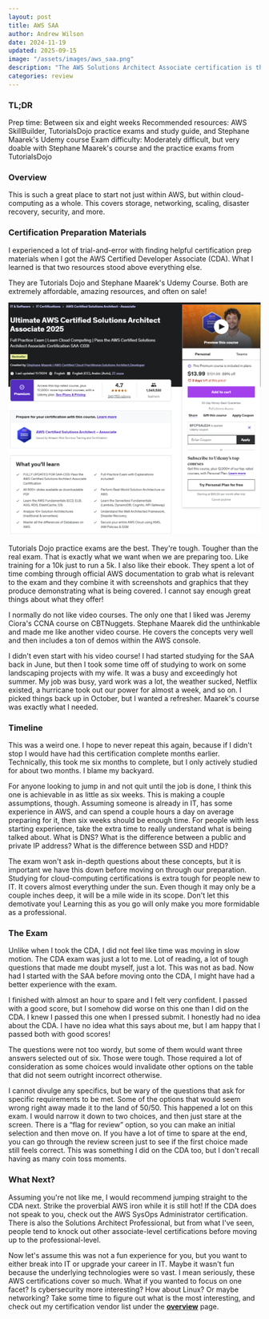 ```yaml
---
layout: post
title: AWS SAA
author: Andrew Wilson
date: 2024-11-19
updated: 2025-09-15
image: "/assets/images/aws_saa.png"
description: "The AWS Solutions Architect Associate certification is the easiest of the associate-level certifications. Besides the Cloud Practitioner certification, this is the best place to start getting certified in AWS. The exam for it will expect us to know which solution is the best option given the business requirements. This can lead to some difficultly on exam day as the best solution on the table might not be the correct answer."
categories: review
---
```

### TL;DR
Prep time: Between six and eight weeks
Recommended resources: AWS SkillBuilder, TutorialsDojo practice exams and study guide, and Stephane Maarek's Udemy course
Exam difficulty: Moderately difficult, but very doable with Stephane Maarek's course and the practice exams from TutorialsDojo

### Overview
This is such a great place to start not just within AWS, but within cloud-computing as a whole. This covers storage, networking, scaling, disaster recovery, security, and more.

### Certification Preparation Materials
I experienced a lot of trial-and-error with finding helpful certification prep materials when I got the AWS Certified Developer Associate (CDA). What I learned is that two resources stood above everything else.

They are Tutorials Dojo and Stephane Maarek's Udemy Course. Both are extremely affordable, amazing resources, and often on sale!
<div class="blog-post-image">
<img src="/assets/images/maarek.png" class="img-responsive" alt="Post Image">
</div>
<br>
Tutorials Dojo practice exams are the best. They're tough. Tougher than the real exam. That is exactly what we want when we are preparing too. Like training for a 10k just to run a 5k. I also like their ebook. They spent a lot of time combing through official AWS documentation to grab what is relevant to the exam and they combine it with screenshots and graphics that they produce demonstrating what is being covered. I cannot say enough great things about what they offer!

I normally do not like video courses. The only one that I liked was Jeremy Ciora's CCNA course on CBTNuggets. Stephane Maarek did the unthinkable and made me like another video course. He covers the concepts very well and then includes a ton of demos within the AWS console.

I didn't even start with his video course! I had started studying for the SAA back in June, but then I took some time off of studying to work on some landscaping projects with my wife. It was a busy and exceedingly hot summer. My job was busy, yard work was a lot, the weather sucked, Netflix existed, a hurricane took out our power for almost a week, and so on. I picked things back up in October, but I wanted a refresher. Maarek's course was exactly what I needed.

### Timeline
This was a weird one. I hope to never repeat this again, because if I didn't stop I would have had this certification complete months earlier. Technically, this took me six months to complete, but I only actively studied for about two months. I blame my backyard.

For anyone looking to jump in and not quit until the job is done, I think this one is achievable in as little as six weeks. This is making a couple assumptions, though. Assuming someone is already in IT, has some experience in AWS, and can spend a couple hours a day on average preparing for it, then six weeks should be enough time. For people with less starting experience, take the extra time to really understand what is being talked about. What is DNS? What is the difference between a public and private IP address? What is the difference between SSD and HDD?

The exam won't ask in-depth questions about these concepts, but it is important we have this down before moving on through our preparation. Studying for cloud-computing certifications is extra tough for people new to IT. It covers almost everything under the sun. Even though it may only be a couple inches deep, it will be a mile wide in its scope. Don't let this demotivate you! Learning this as you go will only make you more formidable as a professional.

### The Exam
Unlike when I took the CDA, I did not feel like time was moving in slow motion. The CDA exam was just a lot to me. Lot of reading, a lot of tough questions that made me doubt myself, just a lot. This was not as bad. Now had I started with the SAA before moving onto the CDA, I might have had a better experience with the exam.

I finished with almost an hour to spare and I felt very confident. I passed with a good score, but I somehow did worse on this one than I did on the CDA. I knew I passed this one when I pressed submit. I honestly had no idea about the CDA. I have no idea what this says about me, but I am happy that I passed both with good scores!

The questions were not too wordy, but some of them would want three answers selected out of six. Those were tough. Those required a lot of consideration as some choices would invalidate other options on the table that did not seem outright incorrect otherwise.

I cannot divulge any specifics, but be wary of the questions that ask for specific requirements to be met. Some of the options that would seem wrong right away made it to the land of 50/50. This happened a lot on this exam. I would narrow it down to two choices, and then just stare at the screen. There is a “flag for review” option, so you can make an initial selection and then move on. If you have a lot of time to spare at the end, you can go through the review screen just to see if the first choice made still feels correct. This was something I did on the CDA too, but I don't recall having as many coin toss moments.

### What Next?
Assuming you're not like me, I would recommend jumping straight to the CDA next. Strike the proverbial AWS iron while it is still hot! If the CDA does not speak to you, check out the AWS SysOps Administrator certification. There is also the Solutions Architect Professional, but from what I've seen, people tend to knock out other associate-level certifications before moving up to the professional-level.

Now let's assume this was not a fun experience for you, but you want to either break into IT or upgrade your career in IT. Maybe it wasn't fun because the underlying technologies were so vast. I mean seriously, these AWS certifications cover so much. What if you wanted to focus on one facet? Is cybersecurity more interesting? How about Linux? Or maybe networking? Take some time to figure out what is the most interesting, and check out my certification vendor list under the <a href="overview.html"><strong>overview</strong></a> page.